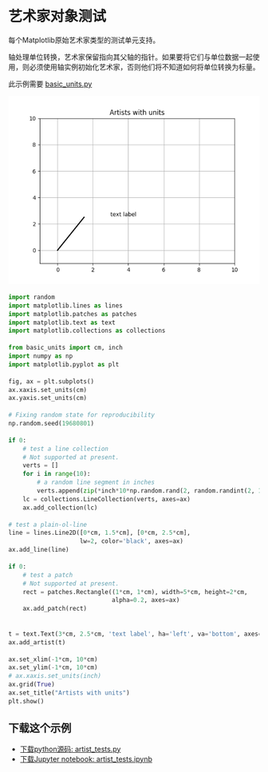 # 艺术家对象测试

每个Matplotlib原始艺术家类型的测试单元支持。

轴处理单位转换，艺术家保留指向其父轴的指针。如果要将它们与单位数据一起使用，则必须使用轴实例初始化艺术家，否则他们将不知道如何将单位转换为标量。

此示例需要 [basic_units.py](https://matplotlib.org/_downloads/3a73b4cd6e12aa53ff277b1b80d631c1/basic_units.py)

![艺术家对象测试示例](/static/images/gallery/sphx_glr_artist_tests_001.png)

```python
import random
import matplotlib.lines as lines
import matplotlib.patches as patches
import matplotlib.text as text
import matplotlib.collections as collections

from basic_units import cm, inch
import numpy as np
import matplotlib.pyplot as plt

fig, ax = plt.subplots()
ax.xaxis.set_units(cm)
ax.yaxis.set_units(cm)

# Fixing random state for reproducibility
np.random.seed(19680801)

if 0:
    # test a line collection
    # Not supported at present.
    verts = []
    for i in range(10):
        # a random line segment in inches
        verts.append(zip(*inch*10*np.random.rand(2, random.randint(2, 15))))
    lc = collections.LineCollection(verts, axes=ax)
    ax.add_collection(lc)

# test a plain-ol-line
line = lines.Line2D([0*cm, 1.5*cm], [0*cm, 2.5*cm],
                    lw=2, color='black', axes=ax)
ax.add_line(line)

if 0:
    # test a patch
    # Not supported at present.
    rect = patches.Rectangle((1*cm, 1*cm), width=5*cm, height=2*cm,
                             alpha=0.2, axes=ax)
    ax.add_patch(rect)


t = text.Text(3*cm, 2.5*cm, 'text label', ha='left', va='bottom', axes=ax)
ax.add_artist(t)

ax.set_xlim(-1*cm, 10*cm)
ax.set_ylim(-1*cm, 10*cm)
# ax.xaxis.set_units(inch)
ax.grid(True)
ax.set_title("Artists with units")
plt.show()
```

## 下载这个示例
            
- [下载python源码: artist_tests.py](https://matplotlib.org/_downloads/artist_tests.py)
- [下载Jupyter notebook: artist_tests.ipynb](https://matplotlib.org/_downloads/artist_tests.ipynb)